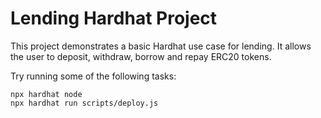 # Lending Hardhat Project

This project demonstrates a basic Hardhat use case for lending. It allows the user to deposit, withdraw, borrow and repay ERC20 tokens.

Try running some of the following tasks:

```shell
npx hardhat node
npx hardhat run scripts/deploy.js
```
